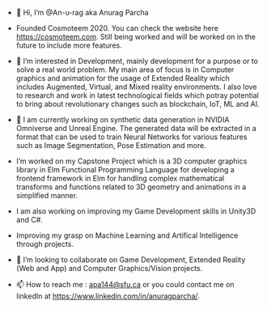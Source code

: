 - 👋 Hi, I’m @An-u-rag aka Anurag Parcha

- Founded Cosmoteem 2020. You can check the website here https://cosmoteem.com. Still being worked and will be worked on in the future to include more       features. 

- 👀 I’m interested in Development, mainly development for a purpose or to solve a real world problem. My main area of focus is in Computer graphics and     animation for the usage of Extended Reality which includes Augmented, Virtual, and Mixed reality environments. I also love to research and work in latest   technological fields which potray potential to bring about revolutionary changes such as blockchain, IoT, ML and AI. 
      
- 🌱 I am currently working on synthetic data generation in NVIDIA Omniverse and Unreal Engine. The generated data will be extracted in a format that can     be used to train Neural Networks for various features such as Image Segmentation, Pose Estimation and more. 
- I’m worked on my Capstone Project which is a 3D computer graphics library in Elm Functional Programming Language for developing a frontend framework in     Elm for handling complex mathematical transforms and functions related to 3D geometry and animations in a simplified manner. 
- I am also working on improving my Game Development skills in Unity3D and C#. 
- Improving my grasp on Machine Learning and Artifical Intelligence through projects.

- 💞️ I’m looking to collaborate on Game Development, Extended Reality (Web and App) and Computer Graphics/Vision projects.

- 📫 How to reach me : apa144@sfu.ca or you could contact me on linkedIn at https://www.linkedin.com/in/anuragparcha/.


<!---
An-u-rag/An-u-rag is a ✨ special ✨ repository because its `README.md` (this file) appears on your GitHub profile.
You can click the Preview link to take a look at your changes.
--->
